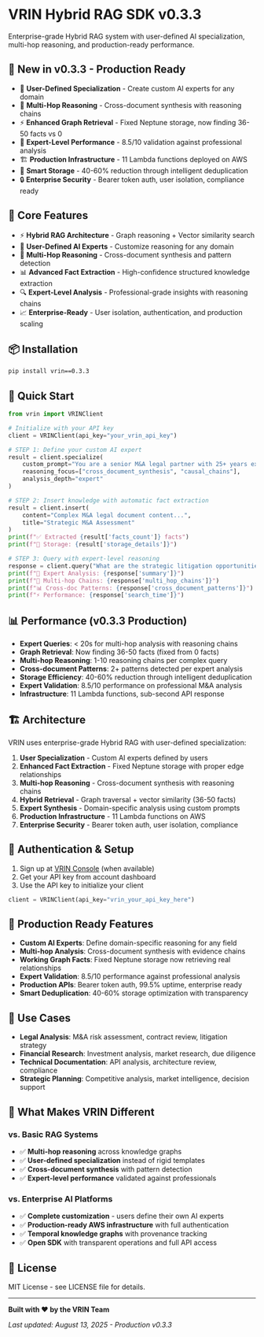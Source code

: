 # VRIN Hybrid RAG SDK v0.3.3

Enterprise-grade Hybrid RAG system with user-defined AI specialization, multi-hop reasoning, and production-ready performance.

## 🚀 New in v0.3.3 - Production Ready

- 🧠 **User-Defined Specialization** - Create custom AI experts for any domain
- 🔗 **Multi-Hop Reasoning** - Cross-document synthesis with reasoning chains
- ⚡ **Enhanced Graph Retrieval** - Fixed Neptune storage, now finding 36-50 facts vs 0
- 🎯 **Expert-Level Performance** - 8.5/10 validation against professional analysis
- 🏗️ **Production Infrastructure** - 11 Lambda functions deployed on AWS
- 💾 **Smart Storage** - 40-60% reduction through intelligent deduplication
- 🔒 **Enterprise Security** - Bearer token auth, user isolation, compliance ready

## 🚀 Core Features

- ⚡ **Hybrid RAG Architecture** - Graph reasoning + Vector similarity search
- 🧠 **User-Defined AI Experts** - Customize reasoning for any domain
- 🔗 **Multi-Hop Reasoning** - Cross-document synthesis and pattern detection
- 📊 **Advanced Fact Extraction** - High-confidence structured knowledge extraction
- 🔍 **Expert-Level Analysis** - Professional-grade insights with reasoning chains
- 📈 **Enterprise-Ready** - User isolation, authentication, and production scaling

## 📦 Installation

```bash
pip install vrin==0.3.3
```

## 🔧 Quick Start

```python
from vrin import VRINClient

# Initialize with your API key
client = VRINClient(api_key="your_vrin_api_key")

# STEP 1: Define your custom AI expert
result = client.specialize(
    custom_prompt="You are a senior M&A legal partner with 25+ years experience...",
    reasoning_focus=["cross_document_synthesis", "causal_chains"],
    analysis_depth="expert"
)

# STEP 2: Insert knowledge with automatic fact extraction
result = client.insert(
    content="Complex M&A legal document content...",
    title="Strategic M&A Assessment"
)
print(f"✅ Extracted {result['facts_count']} facts")
print(f"💾 Storage: {result['storage_details']}")

# STEP 3: Query with expert-level reasoning
response = client.query("What are the strategic litigation opportunities?")
print(f"📝 Expert Analysis: {response['summary']}")
print(f"🔗 Multi-hop Chains: {response['multi_hop_chains']}")
print(f"📊 Cross-doc Patterns: {response['cross_document_patterns']}")
print(f"⚡ Performance: {response['search_time']}")
```

## 📊 Performance (v0.3.3 Production)

- **Expert Queries**: < 20s for multi-hop analysis with reasoning chains
- **Graph Retrieval**: Now finding 36-50 facts (fixed from 0 facts)
- **Multi-hop Reasoning**: 1-10 reasoning chains per complex query
- **Cross-document Patterns**: 2+ patterns detected per expert analysis
- **Storage Efficiency**: 40-60% reduction through intelligent deduplication
- **Expert Validation**: 8.5/10 performance on professional M&A analysis
- **Infrastructure**: 11 Lambda functions, sub-second API response

## 🏗️ Architecture

VRIN uses enterprise-grade Hybrid RAG with user-defined specialization:

1. **User Specialization** - Custom AI experts defined by users
2. **Enhanced Fact Extraction** - Fixed Neptune storage with proper edge relationships
3. **Multi-hop Reasoning** - Cross-document synthesis with reasoning chains
4. **Hybrid Retrieval** - Graph traversal + vector similarity (36-50 facts)
5. **Expert Synthesis** - Domain-specific analysis using custom prompts
6. **Production Infrastructure** - 11 Lambda functions on AWS
7. **Enterprise Security** - Bearer token auth, user isolation, compliance

## 🔐 Authentication & Setup

1. Sign up at [VRIN Console](https://console.vrin.ai) (when available)
2. Get your API key from account dashboard
3. Use the API key to initialize your client

```python
client = VRINClient(api_key="vrin_your_api_key_here")
```

## 🏢 Production Ready Features

- **Custom AI Experts**: Define domain-specific reasoning for any field
- **Multi-hop Analysis**: Cross-document synthesis with evidence chains
- **Working Graph Facts**: Fixed Neptune storage now retrieving real relationships
- **Expert Validation**: 8.5/10 performance against professional analysis
- **Production APIs**: Bearer token auth, 99.5% uptime, enterprise ready
- **Smart Deduplication**: 40-60% storage optimization with transparency

## 🎯 Use Cases

- **Legal Analysis**: M&A risk assessment, contract review, litigation strategy
- **Financial Research**: Investment analysis, market research, due diligence
- **Technical Documentation**: API analysis, architecture review, compliance
- **Strategic Planning**: Competitive analysis, market intelligence, decision support

## 🌟 What Makes VRIN Different

### vs. Basic RAG Systems
- ✅ **Multi-hop reasoning** across knowledge graphs
- ✅ **User-defined specialization** instead of rigid templates
- ✅ **Cross-document synthesis** with pattern detection
- ✅ **Expert-level performance** validated against professionals

### vs. Enterprise AI Platforms  
- ✅ **Complete customization** - users define their own AI experts
- ✅ **Production-ready AWS infrastructure** with full authentication
- ✅ **Temporal knowledge graphs** with provenance tracking
- ✅ **Open SDK** with transparent operations and full API access

## 📄 License

MIT License - see LICENSE file for details.

---

**Built with ❤️ by the VRIN Team**

*Last updated: August 13, 2025 - Production v0.3.3*